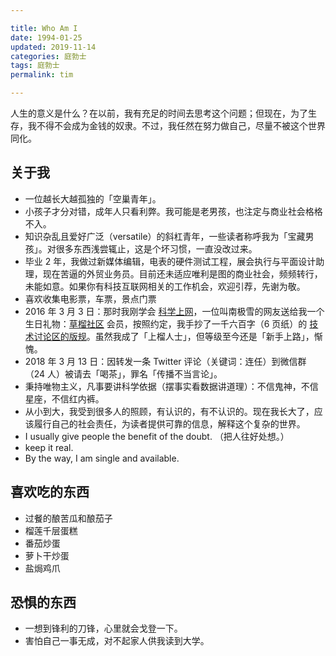 ```yaml
---

title: Who Am I 
date: 1994-01-25  
updated: 2019-11-14  
categories: 庭勃士  
tags: 庭勃士  
permalink: tim    

---
```


人生的意义是什么？在以前，我有充足的时间去思考这个问题；但现在，为了生存，我不得不会成为金钱的奴隶。不过，我任然在努力做自己，尽量不被这个世界同化。

<!-- more -->

## 关于我

- 一位越长大越孤独的「空巢青年」。
- 小孩子才分对错，成年人只看利弊。我可能是老男孩，也注定与商业社会格格不入。
- 知识杂乱且爱好广泛（versatile）的斜杠青年，一些读者称呼我为「宝藏男孩」。对很多东西浅尝辄止，这是个坏习惯，一直没改过来。
- 毕业 2 年，我做过新媒体编辑，电表的硬件测试工程，展会执行与平面设计助理，现在苦逼的外贸业务员。目前还未适应唯利是图的商业社会，频频转行，未能如意。如果你有科技互联网相关的工作机会，欢迎引荐，先谢为敬。
- 喜欢收集电影票，车票，景点门票
- 2016 年 3 月 3 日：那时我刚学会 [科学上网](https://tingtalk.me/fq/)，一位叫南极雪的网友送给我一个生日礼物：[草榴社区](http://t66y.com/) 会员，按照约定，我手抄了一千六百字（6 页纸）的 [技术讨论区的版规](https://t66y.com/htm_data/1602/7/37458.html)。虽然我成了「上榴人士」，但等级至今还是「新手上路」，惭愧。
- 2018 年 3 月 13 日：因转发一条 Twitter 评论（关键词：连任）到微信群（24 人）被请去「喝茶」，罪名「传播不当言论」。
- 秉持唯物主义，凡事要讲科学依据（摆事实看数据讲道理）：不信鬼神，不信星座，不信红内裤。
- 从小到大，我受到很多人的照顾，有认识的，有不认识的。现在我长大了，应该履行自己的社会责任，为读者提供可靠的信息，解释这个复杂的世界。
- I usually give people the benefit of the doubt. （把人往好处想。）
- keep it real.
- By the way, I am single and available.

## 喜欢吃的东西

- 过餐的酿苦瓜和酿茄子
- 榴莲千层蛋糕
- 番茄炒蛋
- 萝卜干炒蛋
- 盐焗鸡爪


## 恐惧的东西

- 一想到锋利的刀锋，心里就会戈登一下。
- 害怕自己一事无成，对不起家人供我读到大学。

